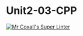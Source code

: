# Unit2-03-CPP
[![Mr Coxall's Super Linter](https://github.com/ICS3U-C-Programming-JulienL/Unit2-03-CPP/workflows/Mr%20Coxall's%20Super%20Linter/badge.svg)](https://github.com/ICS3U-C-Programming-JulienL/Unit2-03-CPP/actions/)
